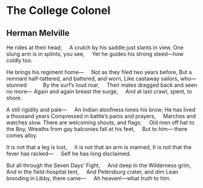 # The College Colonel
## Herman Melville
He rides at their head;
    A crutch by his saddle just slants in view,
One slung arm is in splints, you see,
    Yet he guides his strong steed—how coldly too.

He brings his regiment home—
    Not as they filed two years before,
But a remnant half-tattered, and battered, and worn,
Like castaway sailors, who—stunned
          By the surf’s loud roar,
    Their mates dragged back and seen no more—
Again and again breast the surge,
    And at last crawl, spent, to shore.

A still rigidity and pale—
    An Indian aloofness lones his brow;
He has lived a thousand years
Compressed in battle’s pains and prayers,
    Marches and watches slow.
There are welcoming shouts, and flags;
    Old men off hat to the Boy,
Wreaths from gay balconies fall at his feet,
    But to _him—_ there comes alloy.

It is not that a leg is lost,
    It is not that an arm is maimed,
It is not that the fever has racked—
    Self he has long disclaimed.

But all through the Seven Days’ Fight,
    And deep in the Wilderness grim,
And in the field-hospital tent,
    And Petersburg crater, and dim
Lean brooding in Libby, there came—
    Ah heaven!—what _truth_ to him.
